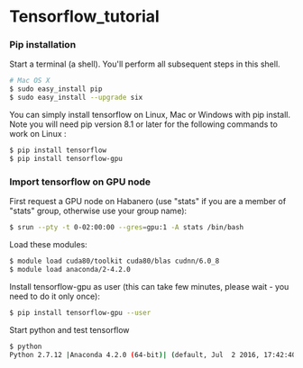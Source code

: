 # Tensorflow_tutorial

### Pip installation

Start a terminal (a shell). You'll perform all subsequent steps in this shell.
```bash
# Mac OS X
$ sudo easy_install pip
$ sudo easy_install --upgrade six
```
You can simply install tensorflow on Linux, Mac or Windows with pip install. Note you will need pip version 8.1 or later for the following commands to work on Linux :
```bash
$ pip install tensorflow
$ pip install tensorflow-gpu
```

### Import tensorflow on GPU node

First request a GPU node on Habanero (use "stats" if you are a member of "stats" group, otherwise use your group name):
```bash
$ srun --pty -t 0-02:00:00 --gres=gpu:1 -A stats /bin/bash
```
Load these modules:
```bash
$ module load cuda80/toolkit cuda80/blas cudnn/6.0_8
$ module load anaconda/2-4.2.0
```
Install tensorflow-gpu as user (this can take few minutes, please wait - you need to do it only once):
```bash
$ pip install tensorflow-gpu --user
```
Start python and test tensorflow
```bash
$ python
Python 2.7.12 |Anaconda 4.2.0 (64-bit)| (default, Jul  2 2016, 17:42:40) 
```







